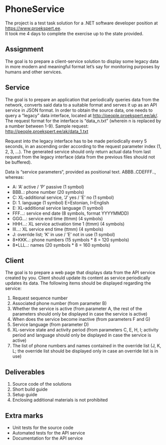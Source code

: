 # PhoneService
The project is a test task solution for a .NET software developer position at https://www.proekspert.ee.  
It took me 4 days to complete the exercise up to the state provided.

## Assignment
The goal is to prepare a client-service solution to display some legacy data in more modern and meaningful format let’s say for monitoring purposes by humans and other services.

## Service
The goal is to prepare an application that periodically queries data from the network, converts said data to a suitable format and serves it up as an API service in JSON format. In order to obtain the source data, one needs to query a “legacy” data interface, located at http://people.proekspert.ee/ak/. The request format for the interface is “data_n.txt” (wherein n is replaced by a number between 1-9). Sample request: http://people.proekspert.ee/ak/data_1.txt

Request into the legacy interface has to be made periodically every 5 seconds, in an ascending order according to the request parameter index (1, 2, 3, …). The generated service should only return actual data from last request from the legacy interface (data from the previous files should not be buffered).

Data is “service parameters“, provided as positional text. ABBB..CDEFFF.., whereas:  
* A: ‘A’ active / ’P’ passive (1 symbol)  
* BBB..: phone number (20 symbols)  
* C: XL-additional service, ‘J’ yes / ’E’ no (1 symbol)  
* D: 1. language (1 symbol) E=Estonian, I=English  
* E: XL-additional service language (1 symbol)  
* FFF...: service end date (8 symbols, format YYYYMMDD)  
* GGG...: service end time (ttmm) (4 symbols)  
* HHH...: XL service activation time 1 (ttmm) (4 symbols)  
* III...: XL service end time (ttmm) (4 symbols)  
* J: override list; ‘K’ in use / ’E’ not in use (1 symbol)  
* 8*KKK..: phone numbers (15 symbols * 8 = 120 symbols)  
* 8*LLL..: names (20 symbols * 8 = 160 symbols)

## Client
The goal is to prepare a web page that displays data from the API service created by you. Client should update its content as service periodically updates its data. The following items should be displayed regarding the service:  

1. Request sequence number  
2. Associated phone number (from parameter B)  
3. Whether the service is active (from parameter A, the rest of the parameters should only be displayed in case the service is active)  
4. When does the service become inactive (from parameters F and G)  
5. Service language (from parameter D)  
6. XL-service state and activity period (from parameters C, E, H, I; activity period and language should only be displayed in case the service is active)  
7. The list of phone numbers and names contained in the override list (J, K, L; the override list should be displayed only in case an override list is in use)  

## Deliverables  
1. Source code of the solutions  
2. Short build guide  
3. Setup guide  
4. Enclosing additional materials is not prohibited  

## Extra marks
* Unit tests for the source code
* Automated tests for the API service
* Documentation for the API service
